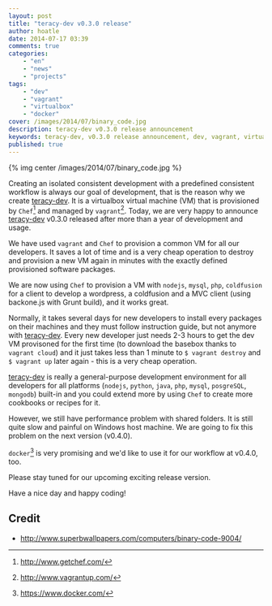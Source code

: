 ```yaml
---
layout: post
title: "teracy-dev v0.3.0 release"
author: hoatle
date: 2014-07-17 03:39
comments: true
categories:
    - "en"
    - "news"
    - "projects"
tags:
    - "dev"
    - "vagrant"
    - "virtualbox"
    - "docker"
cover: /images/2014/07/binary_code.jpg
description: teracy-dev v0.3.0 release announcement
keywords: teracy-dev, v0.3.0 release announcement, dev, vagrant, virtualbox, docker
published: true
---
```


{% img center /images/2014/07/binary_code.jpg %}


Creating an isolated consistent development with a predefined consistent workflow is always our
goal of development, that is the reason why we create [teracy-dev][]. It is a virtualbox virtual
machine (VM) that is provisioned by `Chef`[^1] and managed by `vagrant`[^2]. Today, we are very happy
to announce [teracy-dev][] v0.3.0 released  after more than a year of development and usage.

<!-- more -->

We have used `vagrant` and `Chef` to provision a common VM for all our developers.
It saves a lot of time and is a very cheap operation to destroy and provision a new VM again in minutes
with the exactly defined provisioned software packages.


We are now using `Chef` to provision a VM with `nodejs`, `mysql`, `php`, `coldfusion` for a client to
develop a wordpress, a coldfusion and a MVC client (using backone.js with Grunt build), and it works
great.

Normally, it takes several days for new developers to install every packages on
their machines and they must follow instruction guide, but not anymore with [teracy-dev][].
Every new developer just needs 2-3 hours to get the dev VM provisoned for the first time (to
download the basebox thanks to `vagrant cloud`) and it just takes less than 1 minute to
`$ vagrant destroy` and `$ vagrant up` later again - this is a very cheap operation.


[teracy-dev][] is really a general-purpose development environment for all developers for all platforms
(`nodejs`, `python`, `java`, `php`, `mysql`, `posgreSQL`, `mongodb`) built-in and you could extend
more by using `Chef` to create more cookbooks or recipes for it.


However, we still have performance problem with shared folders. It is still quite slow and
painful on Windows host machine. We are going to fix this problem on the next version (v0.4.0).

`docker`[^3] is very promising and we'd like to use it for our workflow at v0.4.0, too.

Please stay tuned for our upcoming exciting release version.

Have a nice day and happy coding!


Credit
------

- http://www.superbwallpapers.com/computers/binary-code-9004/


[teracy-dev]: https://github.com/teracy-official/dev
[^1]: http://www.getchef.com/
[^2]: http://www.vagrantup.com/
[^3]: https://www.docker.com/
